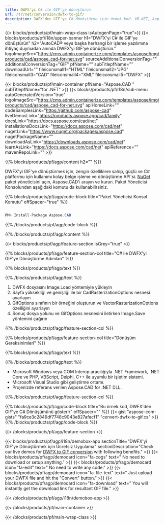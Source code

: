 ```yaml
---
title: DWFX'yi C# ile GIF'ye dönüştürün 
url: /tr/net/conversion/dwfx-to-gif/ 
description: DWFX'den GIF'ye C# dönüştürme için örnek kod. VB.NET, Asp.NET veya herhangi bir .NET tabanlı uygulama içinde toplu DWFX dosyalarının GIF'ye dönüştürülmesi için API örnek kodunu kullanın.
---
```


{{< blocks/products/pf/main-wrap-class isAutogenPage="true">}}
{{< blocks/products/pf/i18n/upper-banner h1="DWFX'yi C# ile GIF'ye dönüştürün" h2="AutoCAD® veya başka herhangi bir işleme yazılımına ihtiyaç duymadan anında DWFX'yi GIF'ye dönüştürün." logoImageSrc="https://cms.admin.containerize.com/templates/aspose/img/products/cad/aspose_cad-for-net.svg" sourceAdditionalConversionTag="" additionalConversionTag="GIF" pfName="" subTitlepfName="" downloadUrl="" fileiconsmall1="HTML" fileiconsmall2="JPG" fileiconsmall3="CAD" fileiconsmall4="XML" fileiconsmall5="DWFX" >}}

{{< blocks/products/pf/main-container pfName="Aspose.CAD " subTitlepfName="for .NET" >}}
{{< blocks/products/pf/i18n/sub-menu autoGeneratedVersion="true" logoImageSrc="https://cms.admin.containerize.com/templates/aspose/img/products/cad/aspose_cad-for-net.svg" apiHomeLink="" codeSamplesLink="https://github.com/aspose-cad" liveDemosLink="https://products.aspose.app/cad/family" docsLink="https://docs.aspose.com/cad/net" installationsDocsLink="https://docs.aspose.com/cad/net" nugetLink="https://www.nuget.org/packages/aspose.cad" nugetPackageName="" downloadAsLink="https://downloads.aspose.com/cad/net" learnAsLink="https://docs.aspose.com/cad/net" apiReference="" mavenRepoLink="" >}}

{{% blocks/products/pf/agp/content h2="" %}}

DWFX'yi GIF'ye dönüştürmek için, zengin özelliklere sahip, güçlü ve C# platformu için kullanımı kolay belge işleme ve dönüştürme API'si. <a href=https://www.nuget.org/packages/aspose.cad>NuGet</a> paket yöneticisini açın, Aspose.CAD'i arayın ve kurun. Paket Yöneticisi Konsolundan aşağıdaki komutu da kullanabilirsiniz.

{{% blocks/products/pf/agp/code-block title="Paket Yöneticisi Konsol Komutu" offSpacer="true" %}}

```cs

PM> Install-Package Aspose.CAD

```

{{% /blocks/products/pf/agp/code-block %}}

{{% /blocks/products/pf/agp/content %}}

{{< blocks/products/pf/agp/feature-section isGrey="true" >}}

{{% blocks/products/pf/agp/feature-section-col title="C# ile DWFX'yi GIF'ye Dönüştürme Adımları" %}}

{{% blocks/products/pf/agp/text %}}

{{% /blocks/products/pf/agp/text %}}

1. DWFX dosyasını Image.Load yöntemiyle yükleyin
1. Sayfa yüksekliği ve genişliği ile bir CadRasterizationOptions nesnesi ayarlayın
1. GifOptions sınıfının bir örneğini oluşturun ve VectorRasterizationOptions özelliğini ayarlayın
1. Sonuç dosya yolunu ve GifOptions nesnesini iletirken Image.Save yöntemini çağırın

{{% /blocks/products/pf/agp/feature-section-col %}}

{{% blocks/products/pf/agp/feature-section-col title="Dönüşüm Gereksinimleri" %}}

{{% blocks/products/pf/agp/text %}}

{{% /blocks/products/pf/agp/text %}}

- Microsoft Windows veya COM Interop aracılığıyla .NET Framework, .NET Core ve PHP, VBScript, Delphi, C++ ile uyumlu bir işletim sistemi.
- Microsoft Visual Studio gibi geliştirme ortamı.
- Projenizde referans verilen Aspose.CAD for .NET DLL.

{{% /blocks/products/pf/agp/feature-section-col %}}

{{% blocks/products/pf/agp/code-block title="Bu örnek kod, DWFX'den GIF'ye C# Dönüşümünü gösterir" offSpacer="" %}}
{{< gist "aspose-com-gists" "fa9ce3c2849df7748c9043e827afecf1" "convert-dwfx-to-gif.cs" >}}
{{% /blocks/products/pf/agp/code-block %}}

{{< /blocks/products/pf/agp/feature-section >}}    

<!-- aboutfile Starts -->

{{< blocks/products/pf/agp/i18n/demobox-app sectionTitle="DWFX'yi GIF'ye Dönüştürmek için Ücretsiz Uygulama" sectionDescription="Check our live demos for [DWFX to GIF conversion](https://products.aspose.app/cad/conversion/dwfx-to-gif) with following benefits." >}}
        {{< blocks/products/pf/agp/democard icon="fa-cogs" text=" No need to download or setup anything." >}}
        {{< blocks/products/pf/agp/democard icon="fa-edit" text=" No need to write any code." >}}
        {{< blocks/products/pf/agp/democard icon="fa-file-text" text=" Just upload your DWFX file and hit the \"Convert\" button." >}}
        {{< blocks/products/pf/agp/democard icon="fa-download" text=" You will instantly get the download link for resultant GIF file." >}}
 
   
{{< /blocks/products/pf/agp/i18n/demobox-app >}}

<!-- aboutfile Ends -->

{{< /blocks/products/pf/main-container >}}
    
{{< /blocks/products/pf/main-wrap-class >}}